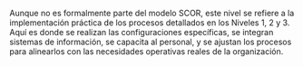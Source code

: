Aunque no es formalmente parte del modelo SCOR, este nivel se refiere a la implementación práctica de los procesos detallados en los Niveles 1, 2 y 3. Aquí es donde se realizan las configuraciones específicas, se integran sistemas de información, se capacita al personal, y se ajustan los procesos para alinearlos con las necesidades operativas reales de la organización.